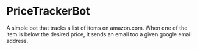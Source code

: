 # PriceTrackerBot
A simple bot that tracks a list of items on amazon.com. When one of the item is below the desired price, it sends an email too a given google email address.
